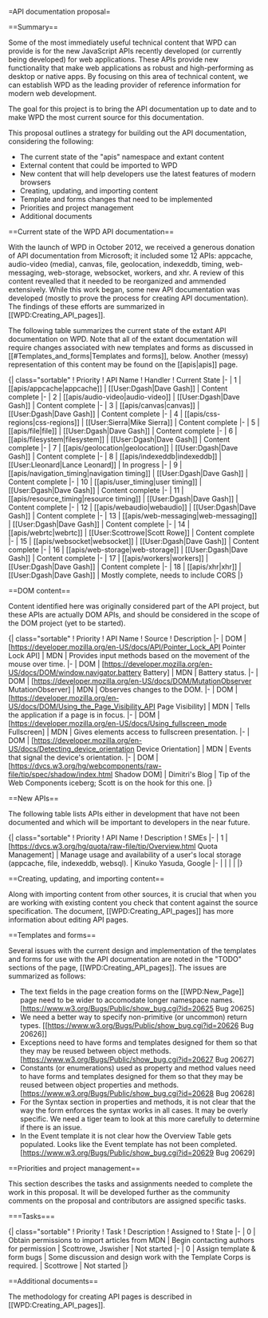 =API documentation proposal=

==Summary==

Some of the most immediately useful technical content that WPD can provide is for the new JavaScript APIs recently developed (or currently being developed) for web applications. These APIs provide new functionality that make web applications as robust and high-performing as desktop or native apps. By focusing on this area of technical content, we can establish WPD as the leading provider of reference information for modern web development.

The goal for this project is to bring the API documentation up to date and to make WPD the most current source for this documentation.

This proposal outlines a strategy for building out the API documentation, considering the following:

* The current state of the "apis" namespace and extant content
* External content that could be imported to WPD
* New content that will help developers use the latest features of modern browsers
* Creating, updating, and importing content
* Template and forms changes that need to be implemented
* Priorities and project management
* Additional documents

==Current state of the WPD API documentation==

With the launch of WPD in October 2012, we received a generous donation of API documentation from Microsoft; it included some 12 APIs: appcache, audio-video (media), canvas, file, geolocation, indexeddb, timing, web-messaging, web-storage, websocket, workers, and xhr. A review of this content revealled that it needed to be reorganized and ammended extensively. While this work began, some new API documentation was developed (mostly to prove the process for creating API documentation). The findings of these efforts are summarized in [[WPD:Creating_API_pages]].

The following table summarizes the current state of the extant API documentation on WPD. Note that all of the extant documentation will require changes associated with new templates and forms as discussed in [[#Templates_and_forms|Templates and forms]], below. Another (messy) representation of this content may be found on the [[apis|apis]] page.

{| class="sortable"
! Priority
! API Name
! Handler
! Current State
|-
| 1
| [[apis/appcache|appcache]]
| [[User:Dgash|Dave Gash]]
| Content complete
|-
| 2
| [[apis/audio-video|audio-video]]
| [[User:Dgash|Dave Gash]]
| Content complete
|-
| 3
| [[apis/canvas|canvas]]
| [[User:Dgash|Dave Gash]]
| Content complete
|-
| 4
| [[apis/css-regions|css-regions]]
| [[User:Sierra|Mike Sierra]]
| Content complete
|-
| 5
| [[apis/file|file]]
| [[User:Dgash|Dave Gash]]
| Content complete
|-
| 6
| [[apis/filesystem|filesystem]]
| [[User:Dgash|Dave Gash]]
| Content complete
|-
| 7
| [[apis/geolocation|geolocation]]
| [[User:Dgash|Dave Gash]]
| Content complete
|-
| 8
| [[apis/indexeddb|indexeddb]]
| [[User:Lleonard|Lance Leonard]]
| In progress
|-
| 9
| [[apis/navigation_timing|navigation timing]]
| [[User:Dgash|Dave Gash]]
| Content complete
|-
| 10
| [[apis/user_timing|user timing]]
| [[User:Dgash|Dave Gash]]
| Content complete
|-
| 11
| [[apis/resource_timing|resource timing]]
| [[User:Dgash|Dave Gash]]
| Content complete
|-
| 12
| [[apis/webaudio|webaudio]]
| [[User:Dgash|Dave Gash]]
| Content complete
|-
| 13
| [[apis/web-messaging|web-messaging]]
| [[User:Dgash|Dave Gash]]
| Content complete
|-
| 14
| [[apis/webrtc|webrtc]]
| [[User:Scottrowe|Scott Rowe]]
| Content complete
|-
| 15
| [[apis/websocket|websocket]]
| [[User:Dgash|Dave Gash]]
| Content complete
|-
| 16
| [[apis/web-storage|web-storage]]
| [[User:Dgash|Dave Gash]]
| Content complete
|-
| 17
| [[apis/workers|workers]]
| [[User:Dgash|Dave Gash]]
| Content complete
|-
| 18
| [[apis/xhr|xhr]]
| [[User:Dgash|Dave Gash]]
| Mostly complete, needs to include CORS
|}

==DOM content==

Content identified here was originally considered part of the API project, but these APIs are actually DOM APIs, and should be considered in the scope of the DOM project (yet to be started).

{| class="sortable"
! Priority
! API Name
! Source
! Description
|-
| DOM
| [https://developer.mozilla.org/en-US/docs/API/Pointer_Lock_API Pointer Lock API]
| MDN
| Provides input methods based on the movement of the mouse over time.
|-
| DOM
| [https://developer.mozilla.org/en-US/docs/DOM/window.navigator.battery Battery]
| MDN
| Battery status.
|-
| DOM
| [https://developer.mozilla.org/en-US/docs/DOM/MutationObserver MutationObserver]
| MDN
| Observes changes to the DOM.
|-
| DOM
| [https://developer.mozilla.org/en-US/docs/DOM/Using_the_Page_Visibility_API Page Visibility]
| MDN
| Tells the application if a page is in focus.
|-
| DOM
| [https://developer.mozilla.org/en-US/docs/Using_fullscreen_mode Fullscreen]
| MDN
| Gives elements access to fullscreen presentation.
|-
| DOM
| [https://developer.mozilla.org/en-US/docs/Detecting_device_orientation Device Orientation]
| MDN
| Events that signal the device's orientation.
|-
| DOM
| [https://dvcs.w3.org/hg/webcomponents/raw-file/tip/spec/shadow/index.html Shadow DOM]
| Dimitri's Blog
| Tip of the Web Components iceberg; Scott is on the hook for this one.
|}

==New APIs==

The following table lists APIs either in development that have not been documented and which will be important to developers in the near future.

{| class="sortable"
! Priority
! API Name
! Description
! SMEs
|-
| 1
| [https://dvcs.w3.org/hg/quota/raw-file/tip/Overview.html Quota Management]
| Manage usage and availability of a user's local storage (appcache, file, indexeddb, websql).
| Kinuko Yasuda, Google
|-
| 
| 
| 
|
|}

==Creating, updating, and importing content==

Along with importing content from other sources, it is crucial that when you are working with existing content you check that content against the source specification. The document, [[WPD:Creating_API_pages]] has more information about editing API pages. 

==Templates and forms==

Several issues with the current design and implementation of the templates and forms for use with the API documentation are noted in the "TODO" sections of the page, [[WPD:Creating_API_pages]]. The issues are summarized as follows:

* The text fields in the page creation forms on the [[WPD:New_Page]] page need to be wider to accomodate longer namespace names. [https://www.w3.org/Bugs/Public/show_bug.cgi?id=20625 Bug 20625]
* We need a better way to specify non-primitive (or uncommon) return types. [[https://www.w3.org/Bugs/Public/show_bug.cgi?id=20626 Bug 20626]]
* Exceptions need to have forms and templates designed for them so that they may be reused between object methods. [https://www.w3.org/Bugs/Public/show_bug.cgi?id=20627 Bug 20627]
* Constants (or enumerations) used as property and method values need to have forms and templates designed for them so that they may be reused between object properties and methods. [https://www.w3.org/Bugs/Public/show_bug.cgi?id=20628 Bug 20628]
* For the Syntax section in properties and methods, it is not clear that the way the form enforces the syntax works in all cases. It may be overly specific. We need a tiger team to look at this more carefully to determine if there is an issue.
* In the Event template it is not clear how the Overview Table gets populated. Looks like the Event template has not been completed. [https://www.w3.org/Bugs/Public/show_bug.cgi?id=20629 Bug 20629]

==Priorities and project management==

This section describes the tasks and assignments needed to complete the work in this proposal. It will be developed further as the community comments on the proposal and contributors are assigned specific tasks.

===Tasks===

{| class="sortable"
! Priority
! Task
! Description
! Assigned to
! State
|-
| 0
| Obtain permissions to import articles from MDN
| Begin contacting authors for permission
| Scottrowe, Jswisher
| Not started
|-
| 0
| Assign template & form bugs
| Some discussion and design work with the Template Corps is required.
| Scottrowe
| Not started
|}

==Additional documents==

The methodology for creating API pages is described in [[WPD:Creating_API_pages]].